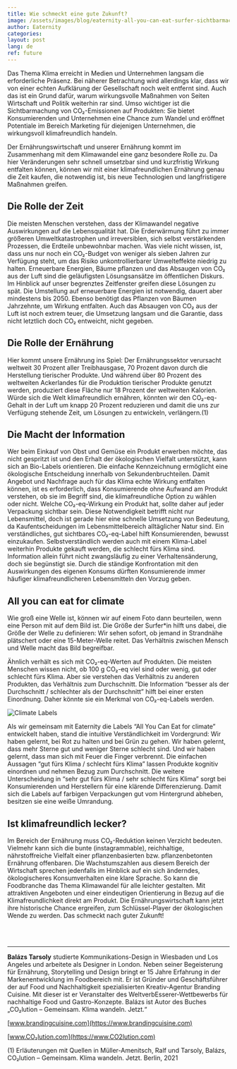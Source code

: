 ```yaml
---
title: Wie schmeckt eine gute Zukunft?
image: /assets/images/blog/eaternity-all-you-can-eat-surfer-sichtbarmachung-co2.jpg
author: Eaternity
categories:
layout: post
lang: de
ref: future
---
```


Das Thema Klima erreicht in Medien und Unternehmen langsam die erforderliche Präsenz. Bei näherer Betrachtung wird allerdings klar, dass wir von einer echten Aufklärung der Gesellschaft noch weit entfernt sind. Auch das ist ein Grund dafür, warum wirkungsvolle Maßnahmen von Seiten Wirtschaft und Politik weiterhin rar sind. Umso wichtiger ist die Sichtbarmachung von CO₂-Emissionen auf Produkten: Sie bietet Konsumierenden und Unternehmen eine Chance zum Wandel und eröffnet Potentiale im Bereich Marketing für diejenigen Unternehmen, die wirkungsvoll klimafreundlich handeln. 
 
Der Ernährungswirtschaft und unserer Ernährung kommt im Zusammenhang mit dem Klimawandel eine ganz besondere Rolle zu. Da hier Veränderungen sehr schnell umsetzbar sind und kurzfristig Wirkung entfalten können, können wir mit einer klimafreundlichen Ernährung genau die Zeit kaufen, die notwendig ist, bis neue Technologien und langfristigere Maßnahmen greifen. 
 
## Die Rolle der Zeit
Die meisten Menschen verstehen, dass der Klimawandel negative Auswirkungen auf die Lebensqualität hat. Die Erderwärmung führt zu immer größeren Umweltkatastrophen und irreversiblen, sich selbst verstärkenden Prozessen, die Erdteile unbewohnbar machen. Was viele nicht wissen, ist, dass uns nur noch ein CO₂-Budget von weniger als sieben Jahren zur Verfügung steht, um das Risiko unkontrollierbarer Umwelteffekte niedrig zu halten.
Erneuerbare Energien, Bäume pflanzen und das Absaugen von CO₂ aus der Luft sind die geläufigsten Lösungsansätze im öffentlichen Diskurs. Im Hinblick auf unser begrenztes Zeitfenster greifen diese Lösungen zu spät. Die Umstellung auf erneuerbare Energien ist notwendig, dauert aber mindestens bis 2050. Ebenso benötigt das Pflanzen von Bäumen Jahrzehnte, um Wirkung entfalten. Auch das Absaugen von CO₂ aus der Luft ist noch extrem teuer, die Umsetzung langsam und die Garantie, dass nicht letztlich doch CO₂ entweicht, nicht gegeben.
 
## Die Rolle der Ernährung
Hier kommt unsere Ernährung ins Spiel: Der Ernährungssektor verursacht weltweit 30 Prozent aller Treibhausgase, 70 Prozent davon durch die Herstellung tierischer Produkte. Und während über 80 Prozent des weltweiten Ackerlandes für die Produktion tierischer Produkte genutzt werden, produziert diese Fläche nur 18 Prozent der weltweiten Kalorien. Würde sich die Welt klimafreundlich ernähren, könnten wir den CO₂-eq-Gehalt in der Luft um knapp 20 Prozent reduzieren und damit die uns zur Verfügung stehende Zeit, um Lösungen zu entwickeln, verlängern.(1)
 
## Die Macht der Information
Wer beim Einkauf von Obst und Gemüse ein Produkt erwerben möchte, das nicht gespritzt ist und den Erhalt der ökologischen Vielfalt unterstützt, kann sich an Bio-Labels orientieren. Die einfache Kennzeichnung ermöglicht eine ökologische Entscheidung innerhalb von Sekundenbruchteilen. Damit Angebot und Nachfrage auch für das Klima echte Wirkung entfalten können, ist es erforderlich, dass Konsumierende ohne Aufwand am Produkt verstehen, ob sie im Begriff sind, die klimafreundliche Option zu wählen oder nicht. 
Welche CO₂-eq-Wirkung ein Produkt hat, sollte daher auf jeder Verpackung sichtbar sein. Diese Notwendigkeit betrifft nicht nur Lebensmittel, doch ist gerade hier eine schnelle Umsetzung von Bedeutung, da Kaufentscheidungen im Lebensmittelbereich alltäglicher Natur sind. Ein verständliches, gut sichtbares CO₂-eq-Label hilft Konsumierenden, bewusst einzukaufen. Selbstverständlich werden auch mit einem Klima-Label weiterhin Produkte gekauft werden, die schlecht fürs Klima sind. Information allein führt nicht zwangsläufig zu einer Verhaltensänderung, doch sie begünstigt sie. Durch die ständige Konfrontation mit den Auswirkungen des eigenen Konsums dürften Konsumierende immer häufiger klimafreundlicheren Lebensmitteln den Vorzug geben.
 
## All you can eat for climate
Wie groß eine Welle ist, können wir auf einem Foto dann beurteilen, wenn eine Person mit auf dem Bild ist. Die Größe der Surfer\*in hilft uns dabei, die Größe der Welle zu definieren: Wir sehen sofort, ob jemand in Strandnähe plätschert oder eine 15-Meter-Welle reitet. Das Verhältnis zwischen Mensch und Welle macht das Bild begreifbar. 

Ähnlich verhält es sich mit CO₂-eq-Werten auf Produkten. Die meisten Menschen wissen nicht, ob 100 g CO₂-eq viel sind oder wenig, gut oder schlecht fürs Klima. Aber sie verstehen das Verhältnis zu anderen Produkten, das Verhältnis zum Durchschnitt. Die Information “besser als der Durchschnitt / schlechter als der Durchschnitt” hilft bei einer ersten Einordnung. Daher könnte sie ein Merkmal von CO₂-eq-Labels werden. 

![Climate Labels]({{site.baseurl}}/assets/images/blog/All-You-Can-Eat-20210808-deutsch.png)

Als wir gemeinsam mit Eaternity die Labels “All You Can Eat for climate” entwickelt haben, stand die intuitive Verständlichkeit im Vordergrund: Wir haben gelernt, bei Rot zu halten und bei Grün zu gehen. Wir haben gelernt, dass mehr Sterne gut und weniger Sterne schlecht sind. Und wir haben gelernt, dass man sich mit Feuer die Finger verbrennt. Die einfachen Aussagen “gut fürs Klima / schlecht fürs Klima” lassen Produkte kognitiv einordnen und nehmen Bezug zum Durchschnitt. Die weitere Unterscheidung in “sehr gut fürs Klima / sehr schlecht fürs Klima” sorgt bei Konsumierenden und Herstellern für eine klärende Differenzierung. Damit sich die Labels auf farbigen Verpackungen gut vom Hintergrund abheben, besitzen sie eine weiße Umrandung.

## Ist klimafreundlich lecker?
Im Bereich der Ernährung muss CO₂-Reduktion keinen Verzicht bedeuten. Vielmehr kann sich die bunte (instagrammable), reichhaltige, nährstoffreiche Vielfalt einer pflanzenbasierten bzw. pflanzenbetonten Ernährung offenbaren. Die Wachstumszahlen aus diesem Bereich der Wirtschaft sprechen jedenfalls im Hinblick auf ein sich änderndes, ökologischeres Konsumverhalten eine klare Sprache. 
So kann die Foodbranche das Thema Klimawandel für alle leichter gestalten. Mit attraktiven Angeboten und einer eindeutigen Orientierung in Bezug auf die Klimafreundlichkeit direkt am Produkt. Die Ernährungswirtschaft kann jetzt ihre historische Chance ergreifen, zum Schlüssel-Player der ökologischen Wende zu werden. Das schmeckt nach guter Zukunft!
 
 
 
<br />
<br />

________

**Balázs Tarsoly** studierte Kommunikations-Design in Wiesbaden und Los Angeles und arbeitete als Designer in London. Neben seiner Begeisterung für Ernährung, Storytelling und Design bringt er 15 Jahre Erfahrung in der Markenentwicklung im Foodbereich mit. Er ist Gründer und Geschäftsführer der auf Food und Nachhaltigkeit spezialisierten Kreativ-Agentur Branding Cuisine. Mit dieser ist er Veranstalter des WeltverbEsserer-Wettbewerbs für nachhaltige Food und Gastro-Konzepte. Balázs ist Autor des Buches „CO₂lution – Gemeinsam. Klima wandeln. Jetzt.“

[www.brandingcuisine.com](https://www.brandingcuisine.com)

[www.CO₂lution.com](https://www.CO2lution.com)
 
(1) Erläuterungen mit Quellen in Müller-Amenitsch, Ralf und Tarsoly, Balázs, CO₂lution – Gemeinsam. Klima wandeln. Jetzt. Berlin, 2021

